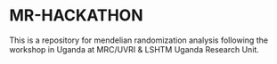 # MR-HACKATHON
This is a repository for mendelian randomization analysis following the workshop in Uganda at MRC/UVRI &amp; LSHTM Uganda Research Unit. 
